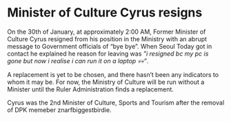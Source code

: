 # Minister of Culture Cyrus resigns 

On the 30th of January, at approximately 2:00 AM, Former Minister of Culture Cyrus resigned from his position in the Ministry with an abrupt message to Government officials of “bye bye”. When Seoul Today got in contact he explained he reason for leaving was *”i resigned bc my pc is gone but now i realise i can run it on a laptop 💀💀”*. 

A replacement is yet to be chosen, and there hasn’t been any indicators to whom it may be. For now, the Ministry of Culture will be run without a Minister until the Ruler Administration finds a replacement.

Cyrus was the 2nd Minister of Culture, Sports and Tourism after the removal of DPK memeber znarfbiggestbirdie.
